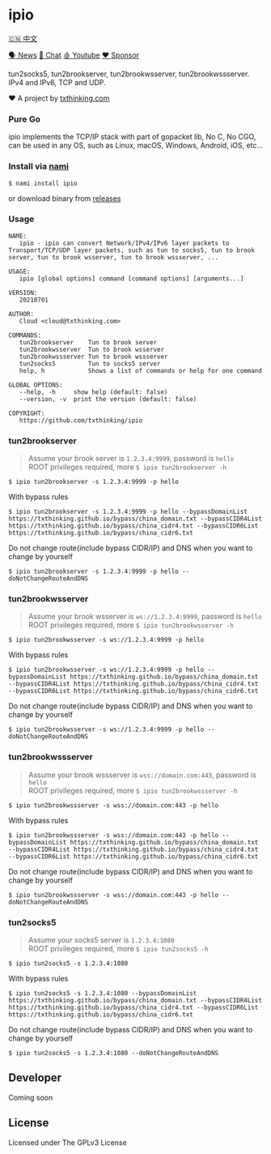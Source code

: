 # ipio

[🇨🇳 中文](README_ZH.md)

[🗣 News](https://t.me/txthinking_news)
[💬 Chat](https://join.txthinking.com)
[🩸 Youtube](https://www.youtube.com/txthinking) 
[❤️ Sponsor](https://github.com/sponsors/txthinking)

tun2socks5, tun2brookserver, tun2brookwsserver, tun2brookwssserver. IPv4 and IPv6, TCP and UDP.

❤️ A project by [txthinking.com](https://www.txthinking.com)

### Pure Go

ipio implements the TCP/IP stack with part of gopacket lib, No C, No CGO, can be used in any OS, such as Linux, macOS, Windows, Android, iOS, etc...

### Install via [nami](https://github.com/txthinking/nami)

```
$ nami install ipio
```

or download binary from [releases](https://github.com/txthinking/ipio/releases)

### Usage

```
NAME:
   ipio - ipio can convert Network/IPv4/IPv6 layer packets to Transport/TCP/UDP layer packets, such as tun to socks5, tun to brook server, tun to brook wsserver, tun to brook wssserver, ...

USAGE:
   ipio [global options] command [command options] [arguments...]

VERSION:
   20210701

AUTHOR:
   Cloud <cloud@txthinking.com>

COMMANDS:
   tun2brookserver    Tun to brook server
   tun2brookwsserver  Tun to brook wsserver
   tun2brookwssserver Tun to brook wssserver
   tun2socks5         Tun to socks5 server
   help, h            Shows a list of commands or help for one command

GLOBAL OPTIONS:
   --help, -h     show help (default: false)
   --version, -v  print the version (default: false)

COPYRIGHT:
   https://github.com/txthinking/ipio
```

### tun2brookserver

> Assume your brook server is `1.2.3.4:9999`, password is `hello`<br/>
> ROOT privileges required, more `$ ipio tun2brookserver -h`

```
$ ipio tun2brookserver -s 1.2.3.4:9999 -p hello
```
With bypass rules
```
$ ipio tun2brookserver -s 1.2.3.4:9999 -p hello --bypassDomainList https://txthinking.github.io/bypass/china_domain.txt --bypassCIDR4List https://txthinking.github.io/bypass/china_cidr4.txt --bypassCIDR6List https://txthinking.github.io/bypass/china_cidr6.txt
```
Do not change route(include bypass CIDR/IP) and DNS when you want to change by yourself
```
$ ipio tun2brookserver -s 1.2.3.4:9999 -p hello --doNotChangeRouteAndDNS
```

### tun2brookwsserver

> Assume your brook wsserver is `ws://1.2.3.4:9999`, password is `hello`<br/>
> ROOT privileges required, more `$ ipio tun2brookwsserver -h`

```
$ ipio tun2brookwsserver -s ws://1.2.3.4:9999 -p hello
```
With bypass rules
```
$ ipio tun2brookwsserver -s ws://1.2.3.4:9999 -p hello --bypassDomainList https://txthinking.github.io/bypass/china_domain.txt --bypassCIDR4List https://txthinking.github.io/bypass/china_cidr4.txt --bypassCIDR6List https://txthinking.github.io/bypass/china_cidr6.txt
```
Do not change route(include bypass CIDR/IP) and DNS when you want to change by yourself
```
$ ipio tun2brookwsserver -s ws://1.2.3.4:9999 -p hello --doNotChangeRouteAndDNS
```

### tun2brookwssserver

> Assume your brook wssserver is `wss://domain.com:443`, password is `hello`<br/>
> ROOT privileges required, more `$ ipio tun2brookwssserver -h`

```
$ ipio tun2brookwssserver -s wss://domain.com:443 -p hello
```
With bypass rules
```
$ ipio tun2brookwssserver -s wss://domain.com:443 -p hello --bypassDomainList https://txthinking.github.io/bypass/china_domain.txt --bypassCIDR4List https://txthinking.github.io/bypass/china_cidr4.txt --bypassCIDR6List https://txthinking.github.io/bypass/china_cidr6.txt
```
Do not change route(include bypass CIDR/IP) and DNS when you want to change by yourself
```
$ ipio tun2brookwssserver -s wss://domain.com:443 -p hello --doNotChangeRouteAndDNS
```

### tun2socks5

> Assume your socks5 server is `1.2.3.4:1080`<br/>
> ROOT privileges required, more `$ ipio tun2socks5 -h`

```
$ ipio tun2socks5 -s 1.2.3.4:1080
```
With bypass rules
```
$ ipio tun2socks5 -s 1.2.3.4:1080 --bypassDomainList https://txthinking.github.io/bypass/china_domain.txt --bypassCIDR4List https://txthinking.github.io/bypass/china_cidr4.txt --bypassCIDR6List https://txthinking.github.io/bypass/china_cidr6.txt
```
Do not change route(include bypass CIDR/IP) and DNS when you want to change by yourself
```
$ ipio tun2socks5 -s 1.2.3.4:1080 --doNotChangeRouteAndDNS
```

## Developer

Coming soon

## License

Licensed under The GPLv3 License
